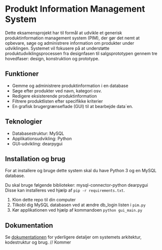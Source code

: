 # Produkt Information Management System

Dette eksamensprojekt har til formål at udvikle et generisk produktinformation management system (PIM), der gør det nemt at opbevare, søge og administrere information om produkter under udviklingen. Systemet vil fokusere på at understøtte produktudviklingsprocessen fra designfasen til salgsprototypen gennem tre hovedfaser: design, konstruktion og prototype.

## Funktioner

- Gemme og administrere produktinformation i en database
- Søge efter produkter ved navn, kategori osv.
- Redigere eksisterende produktinformation
- Filtrere produktlisten efter specifikke kriterier
- En grafisk brugergrænseflade (GUI) til at bearbejde data´en. 

## Teknologier

- Databasestruktur: MySQL
- Applikationsudvikling: Python
- GUI-udvikling: dearpygui

## Installation og brug

For at installere og bruge dette system skal du have Python 3 og en MySQL database. 

Du skal bruge følgende biblioteker:
mysql-connector-python
dearpygui
Disse kan installeres ved hjælp af `pip -r requirements.txt`.

1. Klon dette repo til din computer
2. Tilkobl dig MySQL databasen ved at ændre db_login listen i `pim.py`
3. Kør applikationen ved hjælp af kommandoen `python gui_main.py`


## Dokumentation

Se [dokumentationen](docs/pim-docs.pdf) for yderligere detaljer om systemets arkitektur, kodestruktur og brug. // Kommer
